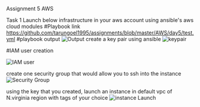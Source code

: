 Assignment 5 AWS


Task 1
Launch below infrastructure in your aws account using ansible's aws cloud modules
#Playbook link
https://github.com/tarungoel1995/assignments/blob/master/AWS/day5/test.yml
#playbook output
![Output](https://github.com/tarungoel1995/assignments/blob/master/AWS/day5/media/Northvirginiaplaybook.png)
create a key pair using ansible 
![keypair](https://github.com/tarungoel1995/assignments/blob/master/AWS/day5/media/keypair.png)

#IAM user creation

![IAM user](https://github.com/tarungoel1995/assignments/blob/master/AWS/day5/media/IAMuser.png)

create one security group that would allow you to ssh into the instance 
![Security Group](https://github.com/tarungoel1995/assignments/blob/master/AWS/day5/media/securitygruoup.png)


using the key that you created, launch an instance in default vpc of N.virginia region with tags of your choice 
![instance Launch](https://github.com/tarungoel1995/assignments/blob/master/AWS/day5/media/N.verginiainstance.png)
